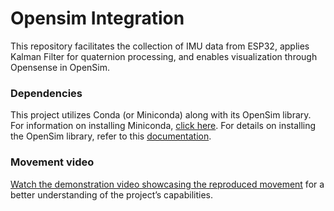 # Opensim Integration
This repository facilitates the collection of IMU data from ESP32, applies Kalman Filter for quaternion processing, and enables visualization through Opensense in OpenSim.

### Dependencies
This project utilizes Conda (or Miniconda) along with its OpenSim library. For information on installing Miniconda, [click here](https://conda.io/projects/conda/en/latest/index.html). For details on installing the OpenSim library, refer to this [documentation](https://opensimconfluence.atlassian.net/wiki/spaces/OpenSim/pages/53085346/Scripting+in+Python).

### Movement video
[Watch the demonstration video showcasing the reproduced movement](https://youtu.be/FUm5vAvQTQM) for a better understanding of the project’s capabilities.

